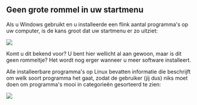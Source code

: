 



<h2>Geen grote rommel in uw startmenu</h2>

Als u Windows gebruikt en u installeerde een flink aantal programma's op uw computer, is de kans groot dat uw startmenu er zo uitziet:

<img src="Images/windows_7_start_menu.png">

Komt u dit bekend voor? U bent hier wellicht al aan gewoon, maar is dit geen rommeltje? Het wordt nog erger wanneer u meer software installeert.

Alle installeerbare programma's op Linux bevatten informatie die beschrijft om welk soort programma het gaat, zodat de gebruiker (jij dus) niks moet doen om programma's mooi in categorieën gesorteerd te zien:

<img src="Images/categories_menu.png">




